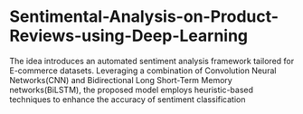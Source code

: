 # Sentimental-Analysis-on-Product-Reviews-using-Deep-Learning
The idea introduces an automated sentiment analysis framework tailored for E-commerce datasets. Leveraging a combination of Convolution Neural Networks(CNN) and Bidirectional Long Short-Term Memory networks(BiLSTM), the proposed model employs heuristic-based techniques to enhance the accuracy of sentiment classification
